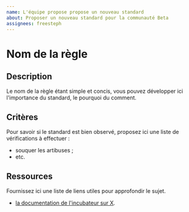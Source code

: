 ```yaml
---
name: L'équipe propose propose un nouveau standard
about: Proposer un nouveau standard pour la communauté Beta
assignees: freesteph
---
```

# Nom de la règle

## Description

Le nom de la règle étant simple et concis, vous pouvez développer ici
l'importance du standard, le pourquoi du comment.

## Critères

Pour savoir si le standard est bien observé, proposez ici une liste de
vérifications à effectuer :

- souquer les artibuses ;
- etc.

## Ressources

Fournissez ici une liste de liens utiles pour approfondir le sujet.

- [la documentation de l'incubateur sur X](https://www.youtube.com/watch?v=dQw4w9WgXcQ).
